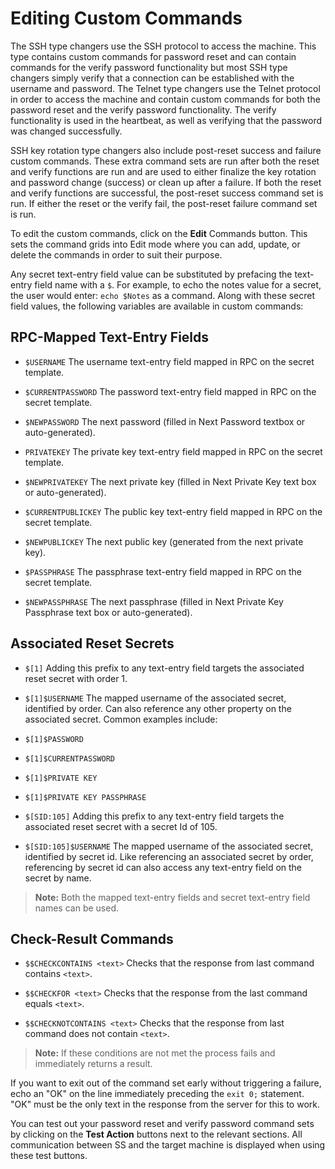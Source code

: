 [title]: # (Editing Custom Commands)
[tags]: # (Editing Custom Commands)
[priority]: # (1000)

# Editing Custom Commands

The SSH type changers use the SSH protocol to access the machine. This type contains custom commands for password reset and can contain commands for the verify password functionality but most SSH type changers simply verify that a connection can be established with the username and password. The Telnet type changers use the Telnet protocol in order to access the machine and contain custom commands for both the password reset and the verify password functionality. The verify functionality is used in the heartbeat, as well as verifying that the password was changed successfully.

SSH key rotation type changers also include post-reset success and failure custom commands. These extra command sets are run after both the reset and verify functions are run and are used to either finalize the key rotation and password change (success) or clean up after a failure. If both the reset and verify functions are successful, the post-reset success command set is run. If either the reset or the verify fail, the post-reset failure command set is run.

To edit the custom commands, click on the **Edit** Commands button. This sets the command grids into Edit mode where you can add, update, or delete the commands in order to suit their purpose.

Any secret text-entry field value can be substituted by prefacing the text-entry field name with a `$`. For example, to echo the notes value for a secret, the user would enter: `echo $Notes` as a command. Along with these secret field values, the following variables are available in custom commands:

## RPC-Mapped Text-Entry Fields

- `$USERNAME` The username text-entry field mapped in RPC on the secret template.

- `$CURRENTPASSWORD` The password text-entry field mapped in RPC on the secret template.

- `$NEWPASSWORD` The next password (filled in Next Password textbox or auto-generated).

- `PRIVATEKEY` The private key text-entry field mapped in RPC on the secret template.

- `$NEWPRIVATEKEY` The next private key (filled in Next Private Key text box or auto-generated).

- `$CURRENTPUBLICKEY` The public key text-entry field mapped in RPC on the secret template.

- `$NEWPUBLICKEY` The next public key (generated from the next private key).

- `$PASSPHRASE` The passphrase text-entry field mapped in RPC on the secret template.

- `$NEWPASSPHRASE` The next passphrase (filled in Next Private Key Passphrase text box or auto-generated).

## Associated Reset Secrets

- `$[1]` Adding this prefix to any text-entry field targets the associated reset secret with order 1.

- `$[1]$USERNAME` The mapped username of the associated secret, identified by order. Can also reference any other property on the associated secret. Common examples include:
- `$[1]$PASSWORD`

- `$[1]$CURRENTPASSWORD`

- `$[1]$PRIVATE KEY`

- `$[1]$PRIVATE KEY PASSPHRASE`

- `$[SID:105]` Adding this prefix to any text-entry field targets the associated reset secret with a secret Id of 105.

- `$[SID:105]$USERNAME` The mapped username of the associated secret, identified by secret id. Like referencing an associated secret by order, referencing by secret id can also access any text-entry field on the secret by name.

> **Note:** Both the mapped text-entry fields and secret text-entry field names can be used.

## Check-Result Commands

- `$$CHECKCONTAINS <text>` Checks that the response from last command contains `<text>`.

- `$$CHECKFOR <text>` Checks that the response from the last command equals `<text>`.

- `$$CHECKNOTCONTAINS <text>` Checks that the response from last command does not contain `<text>`.

> **Note:** If these conditions are not met the process fails and immediately returns a result.

If you want to exit out of the command set early without triggering a failure, echo an "OK" on the line immediately preceding the `exit 0;` statement. "OK" must be the only text in the response from the server for this to work.

You can test out your password reset and verify password command sets by clicking on the **Test Action** buttons next to the relevant sections. All communication between SS and the target machine is displayed when using these test buttons.